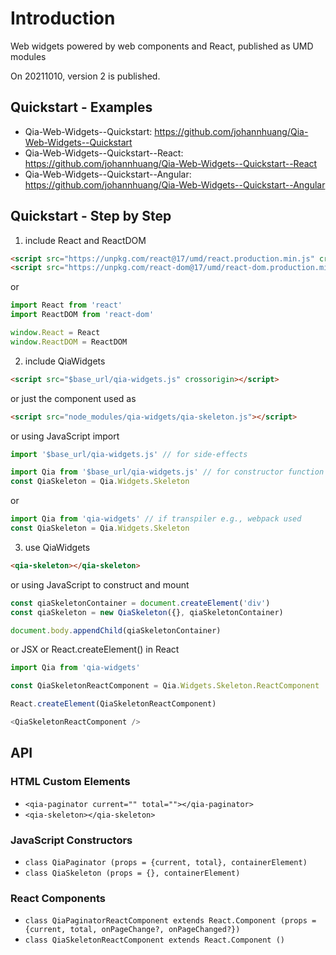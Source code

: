 # Introduction

Web widgets powered by web components and React, published as UMD modules

On 20211010, version 2 is published.


## Quickstart - Examples

- Qia-Web-Widgets--Quickstart: <https://github.com/johannhuang/Qia-Web-Widgets--Quickstart>
- Qia-Web-Widgets--Quickstart--React: <https://github.com/johannhuang/Qia-Web-Widgets--Quickstart--React>
- Qia-Web-Widgets--Quickstart--Angular: <https://github.com/johannhuang/Qia-Web-Widgets--Quickstart--Angular>


## Quickstart - Step by Step

1. include React and ReactDOM

```html
<script src="https://unpkg.com/react@17/umd/react.production.min.js" crossorigin></script>
<script src="https://unpkg.com/react-dom@17/umd/react-dom.production.min.js" crossorigin></script>
```

or

```js
import React from 'react'
import ReactDOM from 'react-dom'

window.React = React
window.ReactDOM = ReactDOM
```

2. include QiaWidgets

```html
<script src="$base_url/qia-widgets.js" crossorigin></script>
```

or just the component used as

```html
<script src="node_modules/qia-widgets/qia-skeleton.js"></script>
```

or using JavaScript import

```js
import '$base_url/qia-widgets.js' // for side-effects

import Qia from '$base_url/qia-widgets.js' // for constructor function
const QiaSkeleton = Qia.Widgets.Skeleton
```

or

```js
import Qia from 'qia-widgets' // if transpiler e.g., webpack used
const QiaSkeleton = Qia.Widgets.Skeleton
```

3. use QiaWidgets

```html
<qia-skeleton></qia-skeleton>
```

or using JavaScript to construct and mount

```js
const qiaSkeletonContainer = document.createElement('div')
const qiaSkeleton = new QiaSkeleton({}, qiaSkeletonContainer)

document.body.appendChild(qiaSkeletonContainer)
```

or JSX or React.createElement() in React

```js
import Qia from 'qia-widgets'

const QiaSkeletonReactComponent = Qia.Widgets.Skeleton.ReactComponent

React.createElement(QiaSkeletonReactComponent)

<QiaSkeletonReactComponent />
```


## API

### HTML Custom Elements

- `<qia-paginator current="" total=""></qia-paginator>`
- `<qia-skeleton></qia-skeleton>`

### JavaScript Constructors

- `class QiaPaginator (props = {current, total}, containerElement)`
- `class QiaSkeleton (props = {}, containerElement)`

### React Components

- `class QiaPaginatorReactComponent extends React.Component (props = {current, total, onPageChange?, onPageChanged?})`
- `class QiaSkeletonReactComponent extends React.Component ()`
